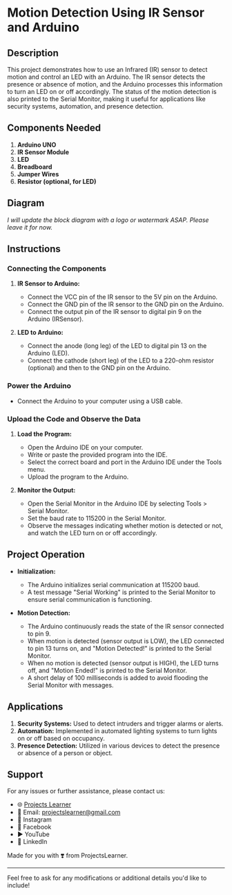 # Motion Detection Using IR Sensor and Arduino

## Description

This project demonstrates how to use an Infrared (IR) sensor to detect motion and control an LED with an Arduino. The IR sensor detects the presence or absence of motion, and the Arduino processes this information to turn an LED on or off accordingly. The status of the motion detection is also printed to the Serial Monitor, making it useful for applications like security systems, automation, and presence detection.

## Components Needed

1. **Arduino UNO**
2. **IR Sensor Module**
3. **LED**
4. **Breadboard**
5. **Jumper Wires**
6. **Resistor (optional, for LED)**

## Diagram

*I will update the block diagram with a logo or watermark ASAP. Please leave it for now.*

## Instructions

### Connecting the Components

1. **IR Sensor to Arduino:**
   - Connect the VCC pin of the IR sensor to the 5V pin on the Arduino.
   - Connect the GND pin of the IR sensor to the GND pin on the Arduino.
   - Connect the output pin of the IR sensor to digital pin 9 on the Arduino (IRSensor).

2. **LED to Arduino:**
   - Connect the anode (long leg) of the LED to digital pin 13 on the Arduino (LED).
   - Connect the cathode (short leg) of the LED to a 220-ohm resistor (optional) and then to the GND pin on the Arduino.

### Power the Arduino

- Connect the Arduino to your computer using a USB cable.

### Upload the Code and Observe the Data

1. **Load the Program:**
   - Open the Arduino IDE on your computer.
   - Write or paste the provided program into the IDE.
   - Select the correct board and port in the Arduino IDE under the Tools menu.
   - Upload the program to the Arduino.

2. **Monitor the Output:**
   - Open the Serial Monitor in the Arduino IDE by selecting Tools > Serial Monitor.
   - Set the baud rate to 115200 in the Serial Monitor.
   - Observe the messages indicating whether motion is detected or not, and watch the LED turn on or off accordingly.

## Project Operation

- **Initialization:**
  - The Arduino initializes serial communication at 115200 baud.
  - A test message "Serial Working" is printed to the Serial Monitor to ensure serial communication is functioning.

- **Motion Detection:**
  - The Arduino continuously reads the state of the IR sensor connected to pin 9.
  - When motion is detected (sensor output is LOW), the LED connected to pin 13 turns on, and "Motion Detected!" is printed to the Serial Monitor.
  - When no motion is detected (sensor output is HIGH), the LED turns off, and "Motion Ended!" is printed to the Serial Monitor.
  - A short delay of 100 milliseconds is added to avoid flooding the Serial Monitor with messages.

## Applications

1. **Security Systems:** Used to detect intruders and trigger alarms or alerts.
2. **Automation:** Implemented in automated lighting systems to turn lights on or off based on occupancy.
3. **Presence Detection:** Utilized in various devices to detect the presence or absence of a person or object.

## Support

For any issues or further assistance, please contact us:

- 🌐 [Projects Learner](https://projectslearner.com)
- 📧 Email: projectslearner@gmail.com
- 📸 Instagram
- 📘 Facebook
- ▶️ YouTube
- 📘 LinkedIn

Made for you with ❣️ from ProjectsLearner.

---

Feel free to ask for any modifications or additional details you'd like to include!